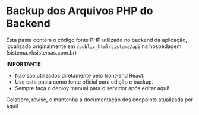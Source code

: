 # Backup dos Arquivos PHP do Backend

Esta pasta contém o código fonte PHP utilizado no backend da aplicação, localizado originalmente em `/public_html/sistema/api` na hospedagem. (sistema.vksistemas.com.br)

**IMPORTANTE:**  
- Não são utilizados diretamente pelo front-end React.
- Use esta pasta como fonte oficial para edição e backup.
- Sempre faça o deploy manual para o servidor após editar aqui!

Colabore, revise, e mantenha a documentação dos endpoints atualizada por aqui!
